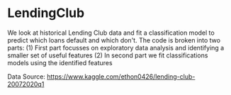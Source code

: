# LendingClub
We look at historical Lending Club data and fit a classification model to predict which loans default and which don't.
The code is broken into two parts: 
(1) First part focusses on exploratory data analysis and identifying a smaller set of useful features
(2) In second part we fit classifications models using the identified features

Data Source: https://www.kaggle.com/ethon0426/lending-club-20072020q1
